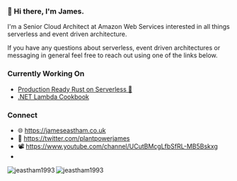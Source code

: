 ### 👋 Hi there, I'm James.

I'm a Senior Cloud Architect at Amazon Web Services interested in all things serverless and event driven architecture. 

If you have any questions about serverless, event driven architectures or messaging in general feel free to reach out using one of the links below.

### Currently Working On

- [Production Ready Rust on Serverless 🦀](https://github.com/jeastham1993/zero-to-production-rust)
- [.NET Lambda Cookbook](https://github.com/jeastham1993/aws-lambda-dotnet-handler-cookbook)
  
### Connect

- 🌐 https://jameseastham.co.uk
- 🐤 https://twitter.com/plantpowerjames
- 📽  https://www.youtube.com/channel/UCutBMcgLfbSfRL-MB5Bskxg
- 
<img align="center" src="https://github-readme-stats.vercel.app/api?username=jeastham1993&show_icons=true&hide_border=true&custom_title=James%27s%20Stats" alt="jeastham1993" />

<img align="left" src="https://github-readme-stats.vercel.app/api/top-langs/?username=jeastham1993&layout=compact" alt="jeastham1993" />

